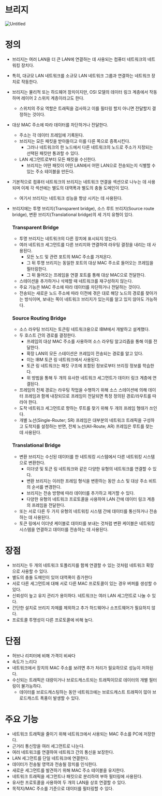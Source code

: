 # 브리지

![Untitled](%E1%84%87%E1%85%B3%E1%84%85%E1%85%B5%E1%84%8C%E1%85%B5%20d9517cc69e164bbc8d546a7e745b9afa/Untitled.png)

# 정의

- 브리지는 여러 LAN을 더 큰 LAN에 연결하는 데 사용되는 컴퓨터 네트워크의 네트워킹 장치다.
- 특히, 대규모 LAN 네트워크를 소규모 LAN 네트워크 그룹과 연결하는 네트워크 장치로 작동한다.
- 브리지는 물리적 또는 하드웨어 장치이지만, OSI 모델의 데이터 링크 계층에서 작동하며 레이어 2 스위치 계층이라고도 한다.
    - 스위치의 주요 역할은 트래픽을 검사하고 이를 필터링 할지 아니면 전달할지 결정하는 것이다.
- 대상 MAC 주소에 따라 데이터를 차단하거나 전달한다.
    - 주소는 각 데이터 프레임에 기록된다.
    - 브리지는 모든 패킷을 받아들이고 이를 다른 쪽으로 증폭시킨다.
        - 그러나 네트워크의 한 노드에서 다른 네트워크의 노드로 주소가 지정되는 선택된 패킷만 통과할 수 있다.
    - LAN 세그먼트로부터 모든 패킷을 수신한다.
        - 브리지는 어떤 패킷이 어떤 LAN에서 어떤 LAN으로 전송되는지 식별할 수 있는 주소 테이블을 만든다.
- 기본적으로 컴퓨터 네트워크의 브리지는 네트워크 연결을 섹션으로 나누는 데 사용되며 이제 각 섹션에는 별도의 대역폭과 별도의 충돌 도메인이 있다.
    - 여기서 브리지는 네트워크 성능을 향상 시키는 데 사용된다.
- 브리지에는 투명 브리지(Transparent bridge), 소스 루트 브리지(Source route bridge), 변환 브리지(Translational bridge)의 세 가지 유형이 있다.
    
    ### Transparent Bridge
    
    - 투명 브리지는 네트워크의 다른 장치에 표시되지 않는다.
    - 여러 네트워크 세그먼트를 다른 브리지와 연결하여 라우팅 결정을 내리는 데 사용된다.
        - 모든 노드 및 관련 포트의 MAC 주소를 가져온다.
        - 그 뒤 투명 브리지는 동일한 포트의 대상 MAC 주소로 들어오는 프레임을 필터링한다.
        - 그 뒤 들어오는 프레임을 연결 포트를 통해 대상 MAC으로 전달한다.
    - 스테이션을 추가하거나 삭제할 때 네트워크를 재구성하지 않는다.
    - 주요 기능은 MAC 주소에 따라 데이터를 차단하거나 전달하는 것이다.
    - 전송되는 새로운 노드 주소에 따라 이전에 겪은 대로 해당 노드의 경로를 찾아가는 방식이며, 보내는 쪽이 네트워크 브리지가 있는지를 알고 있지 않아도 가능하다.
    
    ### Source Routing Bridge
    
    - 소스 라우팅 브리지는 토큰링 네트워크용으로 IBM에서 개발하고 설계했다.
    - 두 호스트 간의 경로를 결정한다.
        - 프레임의 대상 MAC 주소를 사용하여 소스 라우팅 알고리즘을 통해 이를 전달한다.
        - 확장 LAN의 모든 스테이션은 프레임이 전송되는 경로를 알고 있다.
        - 이는 IBM 토큰 링 네트워크에서 사용된다.
        - 토큰 링 네트워크는 패킷 구조에 포함된 정보로부터 브리징 정보를 학습한다.
        - 위 방법을 통해 두 개의 유사한 네트워크 세그먼트가 데이터 링크 계층에 연결된다.
    - 프레임의 전체 경로는 라우팅 작업을 수행하기 위해 소스 스테이션에 의해 데이터 프레임과 함께 내장되므로 프레임이 전달되면 특정 정의된 경로/라우트를 따라야 한다.
    - 도착 네트워크 세그먼트로 향하는 루트를 찾기 위해 두 개의 프레임 형태가 쓰인다.
    - 개별 노선(Single-Router; SR) 프레임은 대부분의 네트워크 트래픽을 구성하고 도착지를 설정하는 반면, 전체 노선(All-Route; AR) 프레임은 루트를 찾는 데 사용된다.
    
    ### Translational Bridge
    
    - 변환 브리지는 수신된 데이터를 한 네트워킹 시스템에서 다른 네트워킹 시스템으로 변환한다.
        - 이더넷 및 토큰 링 네트워크와 같은 다양한 유형의 네트워크를 연결할 수 있다.
        - 변환 브리지는 이러한 프레임 형식을 변환하는 동안 소스 및 대상 주소 비트의 순서를 변경한다.
        - 브리지는 전송 방향에 따라 데이터를 추가하고 제거할 수 있다.
        - 다양한 유형의 네트워크 프로토콜을 사용하여 LAN 간에 데이터 링크 계층의 프레임을 전달한다.
    - 또는 서로 다른 두 가지 유형의 네트워킹 시스템 간에 데이터를 통신하거나 전송하는 데 사용된다.
    - 토큰 링에서 이더넷 케이블로 데이터를 보내는 것처럼 변환 케이블은 네트워킹 시스템을 연결하고 데이터를 전송하는 데 사용된다.

# 장점

- 브리지는 두 개의 네트워크 토폴리지를 함께 연결할 수 있는 것처럼 네트워크 확장으로 사용할 수 있다.
- 별도의 충돌 도메인이 있어 대역폭이 증가한다
- 서로 다른 세그먼트에 대해 서로 다른 MAC 프로토콜이 있는 경우 버퍼를 생성할 수 있다.
- 신뢰성이 높고 유지 관리가 용이하다. 네트워크는 여러 LAN 세그먼트로 나눌 수 있다.
- 간단한 설치로 브리지 자체를 제외하고 추가 하드웨어나 소프트웨어가 필요하지 않다.
- 프로토콜 투명성이 다른 프로토콜에 비해 높다.

# 단점

- 허브나 리피터에 비해 가격이 비싸다
- 속도가 느리다
- 네트워크에서 장치의 MAC 주소를 보려면 추가 처리가 필요하므로 성능이 저하된다.
- 수신되는 트래픽은 대량이거나 브로드캐스트되는 트래픽이므로 데이터의 개별 필터링이 불가능하다.
    - 데이터를 브로드캐스팅하는 동안 네트워크에는 브로드캐스트 트래픽이 많아 브로드캐스트 폭풍이 발생할 수 있다.

# 주요 기능

- 네트워크 트래픽을 줄이기 위해 네트워크에서 사용되는 MAC 주소를 PC에 저장한다.
- 근거리 통신망을 여러 세그먼트로 나눈다.
- 여러 네트워크를 연결하여 네트워크 간의 통신을 보장한다.
- LAN 세그먼트를 단일 네트워크에 연결한다.
- 데이터가 전송될 영역과 전송될 장치를 인식한다.
- 새로운 세그먼트를 발견하기 위해 MAC 주소 테이블을 유지한다.
- 네트워크 트래픽을 세그먼트나 패킷으로 분리하여 부하 필터링에 사용된다.
- 유사한 프로토콜을 사용하여 두 개의 LAN을 상호 연결할 수 있다.
- 목적지/MAC 주소를 기준으로  데이터를 필터링할 수 있다.